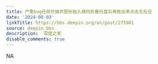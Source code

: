 ```yaml
---
title: 严重bug任务栏插件图标拖入横向折叠托盘后再拖出来点击无反应
date: '2024-08-03'
linkTitle: https://bbs.deepin.org/en/post/275981
source: deepin_bbs
description:  深度之家 
disable_comments: true
---
```

NA
